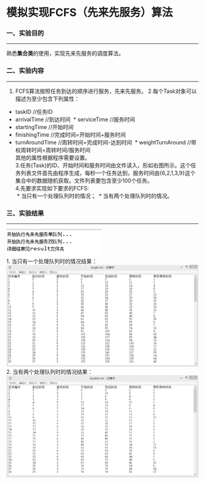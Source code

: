 # 模拟实现FCFS（先来先服务）算法
### 一、实验目的
----------------
  熟悉**集合类**的使用，实现先来先服务的调度算法。
### 二、实验内容
-----------------
1. FCFS算法按照任务到达的顺序进行服务，先来先服务。
2.每个Task对象可以描述为至少包含下列属性：
  * taskID //任务ID
  * arrivalTime //到达时间
  * serviceTime //服务时间
  * startingTime //开始时间
  * finishingTime //完成时间=开始时间+服务时间
  * turnAroundTime //周转时间=完成时间-达到时间
  * weightTurnAround //带权周转时间=周转时间/服务时间<br>
其他的属性根据程序需要设置。<br>
3.任务(Task)的ID、开始时间和服务时间由文件读入，形如右图所示。这个任务列表文件首先由程序生成，每秒一个任务达到，服务时间由{6,2,1,3,9}这个集合中的数据随机获取。文件列表要包含至少100个任务。<br>
4.先要求实现如下要求的FCFS:<br>
  * 当只有一个处理队列时的情况；
  * 当有两个处理队列时的情况。
### 三、实验结果
-----------------
<div>
<img src="https://github.com/123012015105/JAVA/blob/master/FCFS/images/demo.png">
</div>
1. 当只有一个处理队列时的情况结果：<br>
<img src="https://github.com/123012015105/JAVA/blob/master/FCFS/images/FCFS%E5%8D%95%E9%98%9F%E5%88%97%E6%88%AA%E5%9B%BE.png">
2. 当有两个处理队列时的情况结果：
<img src="https://github.com/123012015105/JAVA/blob/master/FCFS/images/FCFS%E5%8F%8C%E9%98%9F%E5%88%97%E6%88%AA%E5%9B%BE.png">


